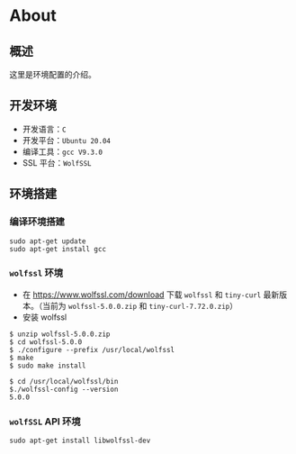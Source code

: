 # About

## 概述
这里是环境配置的介绍。

## 开发环境
- 开发语言：``C`` 
- 开发平台：``Ubuntu 20.04``
- 编译工具：``gcc V9.3.0``
- SSL 平台：``WolfSSL``
## 环境搭建
### 编译环境搭建
```
sudo apt-get update
sudo apt-get install gcc
````
### `wolfssl` 环境

- 在 https://www.wolfssl.com/download 下载 ``wolfssl`` 和 ``tiny-curl`` 最新版本。（当前为 ``wolfssl-5.0.0.zip`` 和 ``tiny-curl-7.72.0.zip``）
- 安装 wolfssl
``` shell
$ unzip wolfssl-5.0.0.zip 
$ cd wolfssl-5.0.0 
$ ./configure --prefix /usr/local/wolfssl 
$ make 
$ sudo make install 

$ cd /usr/local/wolfssl/bin 
$./wolfssl-config --version 
5.0.0
```

### `wolfSSL` API 环境
``` shell
sudo apt-get install libwolfssl-dev
```
